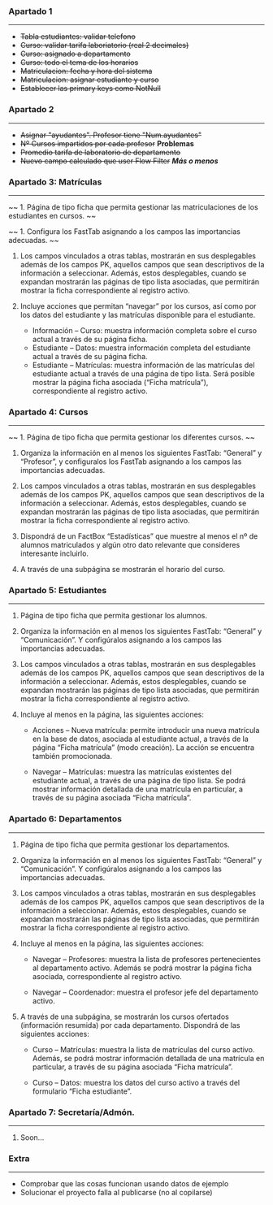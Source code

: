 

### Apartado 1
- - -
- ~~Tabla estudiantes: validar telefono~~
- ~~Curso: validar tarifa laboriatorio (real 2 decimales)~~
- ~~Curso: asignado a departamento~~
- ~~Curso: todo el tema de los horarios~~
- ~~Matriculacion: fecha y hora del sistema~~
- ~~Matriculacion: asignar estudiante y curso~~
- ~~Establecer las primary keys como NotNull~~

### Apartado 2
- - -
- ~~Asignar "ayudantes". Profesor tiene "Num.ayudantes"~~
- ~~Nº Cursos impartidos por cada profesor~~ **Problemas**
- ~~Promedio tarifa de laboratorio de departamento~~
- ~~Nuevo campo calculado que user Flow Filter~~ ***Más o menos***

### Apartado 3: Matrículas 
- - -
~~ 1. Página de tipo ficha que permita gestionar las matriculaciones de los estudiantes en cursos. ~~

~~ 1. Configura los FastTab asignando a los campos las importancias adecuadas. ~~

1. Los campos vinculados a otras tablas, mostrarán en sus desplegables además de los campos PK, aquellos campos que sean descriptivos de la información a seleccionar.
Además, estos desplegables, cuando se expandan mostrarán las páginas de tipo lista asociadas, que permitirán mostrar la ficha correspondiente al registro activo.

1. Incluye acciones que permitan “navegar” por los cursos, así como por los datos del estudiante y las matrículas disponible para el estudiante.

    - Información – Curso: muestra información completa sobre el curso actual a través de su página ficha.
    - Estudiante – Datos: muestra información completa del estudiante actual a través de su página ficha.
    - Estudiante – Matrículas: muestra información de las matrículas del estudiante actual a través de una página de tipo lista.
Será posible mostrar la página ficha asociada (“Ficha matrícula”), correspondiente al
registro activo. 

### Apartado 4: Cursos
- - -
~~ 1. Página de tipo ficha que permita gestionar los diferentes cursos. ~~

1. Organiza la información en al menos los siguientes FastTab: “General” y “Profesor”, y configuralos los FastTab asignando a los campos las importancias adecuadas.

1. Los campos vinculados a otras tablas, mostrarán en sus desplegables además de los campos PK, aquellos campos que sean descriptivos de la información a seleccionar. Además, estos desplegables, cuando se expandan mostrarán las páginas de tipo lista asociadas, que permitirán mostrar la ficha correspondiente al registro activo.

1. Dispondrá de un FactBox “Estadísticas” que muestre al menos el nº de alumnos matriculados y algún otro dato relevante que consideres interesante incluirlo.

1. A través de una subpágina se mostrarán el horario del curso.

### Apartado 5: Estudiantes
- - -
1. Página de tipo ficha que permita gestionar los alumnos.

1. Organiza la información en al menos los siguientes FastTab: “General” y “Comunicación”. Y configúralos asignando a los campos las importancias adecuadas.

1. Los campos vinculados a otras tablas, mostrarán en sus desplegables además de los campos PK, aquellos campos que sean descriptivos de la información a seleccionar.
Además, estos desplegables, cuando se expandan mostrarán las páginas de tipo lista asociadas, que permitirán mostrar la ficha correspondiente al registro activo.

1. Incluye al menos en la página, las siguientes acciones:

    - Acciones – Nueva matrícula: permite introducir una nueva matrícula en la base de
datos, asociada al estudiante actual, a través de la página “Ficha matrícula” (modo
creación).
La acción se encuentra también promocionada.

    - Navegar – Matrículas: muestra las matrículas existentes del estudiante actual, a través
de una página de tipo lista.
Se podrá mostrar información detallada de una matrícula en particular, a través de su
página asociada “Ficha matrícula”.

### Apartado 6: Departamentos
- - -
1. Página de tipo ficha que permita gestionar los departamentos.

1. Organiza la información en al menos los siguientes FastTab: “General” y “Comunicación”. Y
configúralos asignando a los campos las importancias adecuadas.

1. Los campos vinculados a otras tablas, mostrarán en sus desplegables además de los campos
PK, aquellos campos que sean descriptivos de la información a seleccionar.
Además, estos desplegables, cuando se expandan mostrarán las páginas de tipo lista
asociadas, que permitirán mostrar la ficha correspondiente al registro activo.

1. Incluye al menos en la página, las siguientes acciones:

    - Navegar – Profesores: muestra la lista de profesores pertenecientes al departamento activo. Además se podrá mostrar la página ficha asociada, correspondiente al registro activo.

    - Navegar – Coordenador: muestra el profesor jefe del departamento activo.

1. A través de una subpágina, se mostrarán los cursos ofertados (información resumida) por cada departamento. Dispondrá de las siguientes acciones:

    - Curso – Matrículas: muestra la lista de matrículas del curso activo. Además, se podrá mostrar información detallada de una matrícula en particular, a través de su página asociada “Ficha matrícula”.

    - Curso – Datos: muestra los datos del curso activo a través del formulario “Ficha estudiante”.

### Apartado 7: Secretaría/Admón. 
- - -
1. Soon...

### Extra
- - -
- Comprobar que las cosas funcionan usando datos de ejemplo
- Solucionar el proyecto falla al publicarse (no al copilarse)
